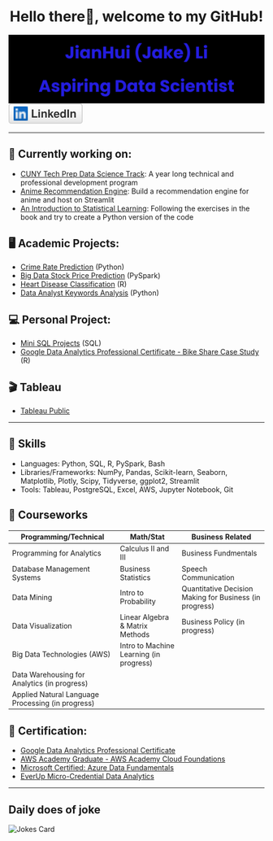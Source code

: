 <p>
  <h1 align="center">Hello there👋, welcome to my GitHub!</h1>
  <img align="center" src="imgs/name_banner.png">
  <a target="_blank" href="https://www.linkedin.com/in/jakeli2001/"><img src="imgs/linkedin.svg" alt="LinkedIn"></a>
</p>

---

## :mag_right: Currently working on: 
- [CUNY Tech Prep Data Science Track](https://github.com/JakeLi2001/CTP-Data-Science-Cohort-8): A year long technical and professional development program
- [Anime Recommendation Engine](https://github.com/JakeLi2001/anime-recommendation): Build a recommendation engine for anime and host on Streamlit
- [An Introduction to Statistical Learning](https://github.com/JakeLi2001/intro-to-statistical-learning): Following the exercises in the book and try to create a Python version of the code

## :desktop_computer:	Academic Projects:
- [Crime Rate Prediction](https://github.com/Fatimajavid/PredictingCrimesintheUS) (Python)
- [Big Data Stock Price Prediction](https://github.com/JakeLi2001/big-data-stock-price-prediction) (PySpark)
- [Heart Disease Classification](https://github.com/JakeLi2001/heart-disease-classification) (R)
- [Data Analyst Keywords Analysis](https://github.com/JakeLi2001/Keywords_for_Data_Analyst) (Python)

## :computer: Personal Project:
- [Mini SQL Projects](https://github.com/JakeLi2001/mini-sql-projects) (SQL)
- [Google Data Analytics Professional Certificate - Bike Share Case Study](https://github.com/JakeLi2001/Google-Data-Analytics-Professional-Certificate) (R)

## :clapper:	Tableau
- [Tableau Public](https://public.tableau.com/app/profile/jakeli2001)

---

## :memo: Skills
- Languages: Python, SQL, R, PySpark, Bash
- Libraries/Frameworks: NumPy, Pandas, Scikit-learn, Seaborn, Matplotlib, Plotly, Scipy, Tidyverse, ggplot2, Streamlit
- Tools: Tableau, PostgreSQL, Excel, AWS, Jupyter Notebook, Git

## :open_book: Courseworks
| Programming/Technical | Math/Stat | Business Related |
| ---------- | ---------- | ---------- |
| Programming for Analytics | Calculus II and III | Business Fundmentals |
| Database Management Systems | Business Statistics | Speech Communication |
| Data Mining | Intro to Probability | Quantitative Decision Making for Business (in progress) | 
| Data Visualization | Linear Algebra & Matrix Methods | Business Policy (in progress) |
| Big Data Technologies (AWS) | Intro to Machine Learning (in progress) |
| Data Warehousing for Analytics (in progress) |
| Applied Natural Language Processing (in progress) |

## :receipt: Certification:
- [Google Data Analytics Professional Certificate](https://www.credly.com/badges/2d27f34e-bb5b-47e1-ab04-6a2b2081577a/public_url)
- [AWS Academy Graduate - AWS Academy Cloud Foundations](https://www.credly.com/badges/33df81af-c5bf-4fa9-b5f2-589fa1dd4dc4/public_url)
- [Microsoft Certified: Azure Data Fundamentals](https://www.credly.com/badges/a001f7f9-aaa5-4362-9d74-7d78afd4c8a6/public_url)
- [EverUp Micro-Credential Data Analytics](https://github.com/JakeLi2001/EverUp-Micro-Credential-Data-Analytics)

---

## Daily does of joke

<img src="https://readme-jokes.vercel.app/api?theme=solidBlue" alt="Jokes Card"/>
